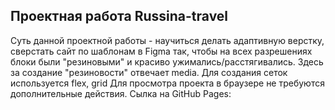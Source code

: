 ## Проектная работа Russina-travel
Суть данной проектной работы - научиться делать адаптивную верстку, сверстать сайт по шаблонам в Figma так, чтобы на всех разрешениях блоки были "резиновыми" и красиво ужимались/расстягивались.
Здесь за создание "резиновости" отвечает media.
Для создания сеток используется flex, grid
Для просмотра проекта в браузере не требуются дополнительные действия.
Сылка на GitHub Pages: 

